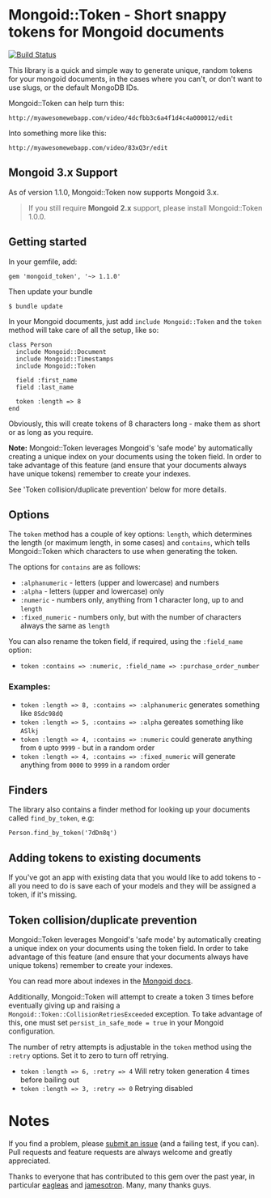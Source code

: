 # Mongoid::Token - Short snappy tokens for Mongoid documents

[![Build Status](https://secure.travis-ci.org/thetron/mongoid_token.png)](http://travis-ci.org/thetron/mongoid_token)

This library is a quick and simple way to generate unique, random tokens
for your mongoid documents, in the cases where you can't, or don't want
to use slugs, or the default MongoDB IDs.

Mongoid::Token can help turn this:

    http://myawesomewebapp.com/video/4dcfbb3c6a4f1d4c4a000012/edit

Into something more like this:

    http://myawesomewebapp.com/video/83xQ3r/edit


## Mongoid 3.x Support

As of version 1.1.0, Mongoid::Token now supports Mongoid 3.x.

> If you still require __Mongoid 2.x__ support, please install
> Mongoid::Token 1.0.0.


## Getting started

In your gemfile, add:

    gem 'mongoid_token', '~> 1.1.0'

Then update your bundle

    $ bundle update

In your Mongoid documents, just add `include Mongoid::Token` and the
`token` method will take care of all the setup, like so:

````
class Person
  include Mongoid::Document
  include Mongoid::Timestamps
  include Mongoid::Token

  field :first_name
  field :last_name

  token :length => 8
end

````

Obviously, this will create tokens of 8 characters long - make them as
short or as long as you require.

__Note:__ Mongoid::Token leverages Mongoid's 'safe mode' by
automatically creating a unique index on your documents using the token
field. In order to take advantage of this feature (and ensure that your
documents always have unique tokens) remember to create your indexes.

See 'Token collision/duplicate prevention' below for more details.


## Options

The `token` method has a couple of key options: `length`, which determines the
length (or maximum length, in some cases) and `contains`, which tells
Mongoid::Token which characters to use when generating the token.

The options for `contains` are as follows:

* `:alphanumeric` - letters (upper and lowercase) and numbers
* `:alpha` - letters (upper and lowercase) only
* `:numeric` - numbers only, anything from 1 character long, up to and
  `length`
* `:fixed_numeric` - numbers only, but with the number of characters always the same as `length`

You can also rename the token field, if required, using the
`:field_name` option:

* `token :contains => :numeric, :field_name => :purchase_order_number`

### Examples:

* `token :length => 8, :contains => :alphanumeric` generates something like `8Sdc98dQ`
* `token :length => 5, :contains => :alpha` gereates something like
  `ASlkj`
* `token :length => 4, :contains => :numeric` could generate anything
  from `0` upto `9999` - but in a random order
* `token :length => 4, :contains => :fixed_numeric` will generate
  anything from `0000` to `9999` in a random order


## Finders

The library also contains a finder method for looking up your documents
called `find_by_token`, e.g:

    Person.find_by_token('7dDn8q')


## Adding tokens to existing documents

If you've got an app with existing data that you would like to add
tokens to - all you need to do is save each of your models and they will
be assigned a token, if it's missing.


## Token collision/duplicate prevention

Mongoid::Token leverages Mongoid's 'safe mode' by
automatically creating a unique index on your documents using the token
field. In order to take advantage of this feature (and ensure that your
documents always have unique tokens) remember to create your indexes.

You can read more about indexes in the [Mongoid docs](http://mongoid.org/docs/indexing.html).

Additionally, Mongoid::Token will attempt to create a token 3 times
before eventually giving up and raising a
`Mongoid::Token::CollisionRetriesExceeded` exception. To take advantage
of this, one must set `persist_in_safe_mode = true` in your Mongoid
configuration.

The number of retry attempts is adjustable in the `token` method using the
`:retry` options. Set it to zero to turn off retrying.

* `token :length => 6, :retry => 4` Will retry token generation 4
times before bailing out
* `token :length => 3, :retry => 0` Retrying disabled


# Notes

If you find a problem, please [submit an issue](http://github.com/thetron/mongoid_token/issues) (and a failing test, if
you can). Pull requests and feature requests are always welcome and
greatly appreciated.

Thanks to everyone that has contributed to this gem over the past year,
in particular [eagleas](https://github.com/eagleas) and [jamesotron](https://github.com/jamesotron). Many, many thanks guys.
